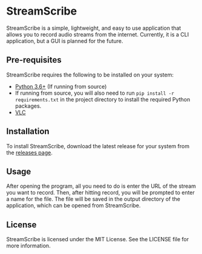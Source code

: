# StreamScribe

StreamScribe is a simple, lightweight, and easy to use application that allows you to record audio streams from the internet.  Currently, it is a CLI application, but a GUI is planned for the future.

## Pre-requisites
StreamScribe requires the following to be installed on your system:
- [Python 3.6+](https://www.python.org/downloads/) (If running from source)
 - If running from source, you will also need to run `pip install -r requirements.txt` in the project directory to install the required Python packages.
- [VLC](https://www.videolan.org/vlc/index.html)

## Installation
To install StreamScribe, download the latest release for your system from the [releases page](https://github.com/fredxp2003/StreamScribe/releases).  

## Usage
After opening the program, all you need to do is enter the URL of the stream you want to record.  Then, after hitting record, you will be prompted to enter a name for the file.  The file will be saved in the output directory of the application, which can be opened from StreamScribe.

## License
StreamScribe is licensed under the MIT License.  See the LICENSE file for more information.